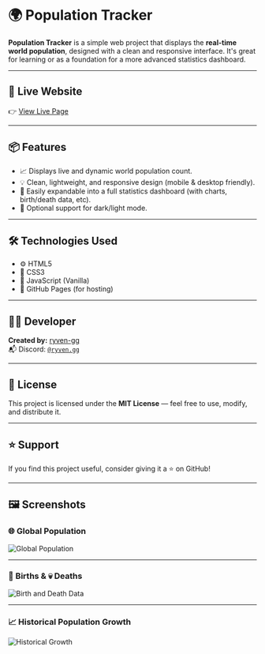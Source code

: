 # 🌍 Population Tracker

**Population Tracker** is a simple web project that displays the **real-time world population**, designed with a clean and responsive interface. It's great for learning or as a foundation for a more advanced statistics dashboard.

---

## 🔗 Live Website  
👉 [View Live Page](https://ryven-gg.github.io/Population-Tracker)

---

## 📦 Features

- 📈 Displays live and dynamic world population count.
- 💡 Clean, lightweight, and responsive design (mobile & desktop friendly).
- 🔧 Easily expandable into a full statistics dashboard (with charts, birth/death data, etc).
- 🌙 Optional support for dark/light mode.

---

## 🛠️ Technologies Used

- ⚙️ HTML5  
- 🎨 CSS3  
- 🧠 JavaScript (Vanilla)  
- 🚀 GitHub Pages (for hosting)

---

## 🧑‍💻 Developer

**Created by:** [ryven-gg](https://github.com/ryven-gg)  
📬 Discord: [`@ryven.gg`](https://discord.com/users/1322092655609647186)

---

## 📜 License

This project is licensed under the **MIT License** — feel free to use, modify, and distribute it.

---

## ⭐ Support

If you find this project useful, consider giving it a ⭐ on GitHub!

---

## 🖼️ Screenshots

### 🌐 Global Population
![Global Population](./screenshots/Screenshot-(46).png)

---

### 🍼 Births & 💀 Deaths
![Birth and Death Data](./screenshots/Screenshot-(44).png)

---

### 📈 Historical Population Growth
![Historical Growth](./screenshots/Screenshot-(45).png)

